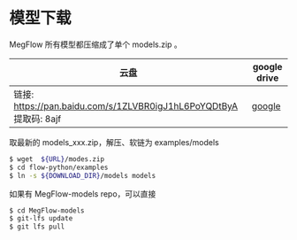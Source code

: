 # 模型下载

MegFlow 所有模型都压缩成了单个 models.zip 。

| 云盘 | google drive |
| - | - |
| 链接: https://pan.baidu.com/s/1ZLVBR0igJ1hL6PoYQDtByA 提取码: 8ajf | [google](https://drive.google.com/file/d/1EwMJFjNp2kuNglutoleZOVsqccSOW2Z4/view?usp=sharing)  |

取最新的 models_xxx.zip，解压、软链为 examples/models

```bash
$ wget  ${URL}/modes.zip
$ cd flow-python/examples
$ ln -s ${DOWNLOAD_DIR}/models models
```

如果有 MegFlow-models repo，可以直接

```bash
$ cd MegFlow-models
$ git-lfs update
$ git lfs pull
```
